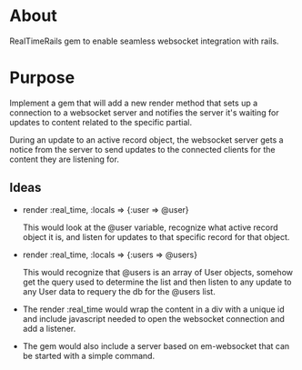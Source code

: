About
=====

RealTimeRails gem to enable seamless websocket integration with rails.


Purpose
=======

Implement a gem that will add a new render method that sets up a connection to a websocket server and notifies the server it's waiting for updates to content related to the specific partial. 

During an update to an active record object, the websocket server gets a notice from the server to send updates to the connected clients for the content they are listening for.

Ideas
-----

* render :real_time, :locals => {:user => @user}
	
	This would look at the @user variable, recognize what active record object it is, and listen for updates to that specific record for that object.


* render :real_time, :locals => {:users => @users}
	
	This would recognize that @users is an array of User objects, somehow get the query used to determine the list and then listen to any update to any User data to requery the db for the @users list.


* The render :real_time would wrap the content in a div with a unique id and include javascript needed to open the websocket connection and add a listener.

*	The gem would also include a server based on em-websocket that can be started with a simple command.